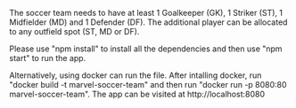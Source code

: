 The soccer team needs to have at least 1 Goalkeeper (GK), 1 Striker (ST), 1 Midfielder (MD) and 1 Defender (DF). The additional player can be allocated to any outfield spot (ST, MD or DF).

Please use "npm install" to install all the dependencies and then use "npm start" to run the app.

Alternatively, using docker can run the file. After intalling docker, run "docker build -t marvel-soccer-team" and then run "docker run -p 8080:80 marvel-soccer-team". The app can be visited at http://localhost:8080